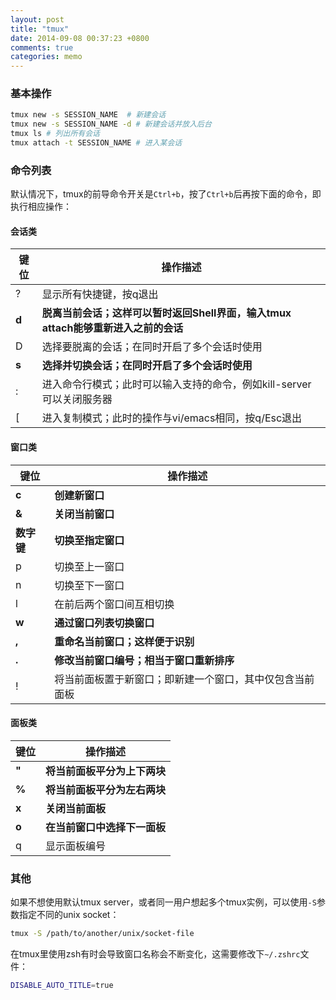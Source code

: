 ```yaml
---
layout: post
title: "tmux"
date: 2014-09-08 00:37:23 +0800
comments: true
categories: memo
---
```


### 基本操作

```bash
tmux new -s SESSION_NAME  # 新建会话
tmux new -s SESSION_NAME -d # 新建会话并放入后台
tmux ls # 列出所有会话
tmux attach -t SESSION_NAME # 进入某会话
```

<!--more-->

### 命令列表

默认情况下，tmux的前导命令开关是`Ctrl+b`，按了`Ctrl+b`后再按下面的命令，即执行相应操作：

#### 会话类

|键位|操作描述|
|------|------|
|?|显示所有快捷键，按q退出|
|__d__ | __脱离当前会话；这样可以暂时返回Shell界面，输入tmux attach能够重新进入之前的会话__ |
|D|选择要脱离的会话；在同时开启了多个会话时使用|
| __s__| __选择并切换会话；在同时开启了多个会话时使用__|
|:|进入命令行模式；此时可以输入支持的命令，例如kill-server可以关闭服务器|
|[|进入复制模式；此时的操作与vi/emacs相同，按q/Esc退出|

#### 窗口类

|键位|操作描述|
|------|-----|
| __c__ | __创建新窗口__ |
| __&__ | __关闭当前窗口__ |
| __数字键__ | __切换至指定窗口__ |
|p|切换至上一窗口|
|n|切换至下一窗口|
|l|在前后两个窗口间互相切换|
| __w__ | __通过窗口列表切换窗口__ |
| __,__ | __重命名当前窗口；这样便于识别__ |
| __.__ | __修改当前窗口编号；相当于窗口重新排序__ |
|!|将当前面板置于新窗口；即新建一个窗口，其中仅包含当前面板|

#### 面板类

|键位|操作描述|
|------|-----|
| __"__ | __将当前面板平分为上下两块__ |
| __%__ | __将当前面板平分为左右两块__ |
| __x__ | __关闭当前面板__ |
| __o__ | __在当前窗口中选择下一面板__ |
|q|显示面板编号|

### 其他

如果不想使用默认tmux server，或者同一用户想起多个tmux实例，可以使用`-S`参数指定不同的unix socket：

```bash
tmux -S /path/to/another/unix/socket-file
```

在tmux里使用zsh有时会导致窗口名称会不断变化，这需要修改下`~/.zshrc`文件：

```bash
DISABLE_AUTO_TITLE=true
```

